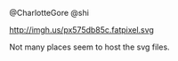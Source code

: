 @CharlotteGore @shi 

http://imgh.us/px575db85c.fatpixel.svg

Not many places seem to host the svg files.